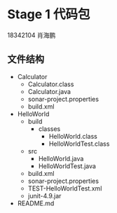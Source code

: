 # Stage 1 代码包

18342104 肖海鹏

## 文件结构

- Calculator
  - Calculator.class
  - Calculator.java
  - sonar-project.properties
  - build.xml
- HelloWorld
  - build
    - classes
      - HelloWorld.class
      - HelloWorldTest.class
  - src
    - HelloWorld.java
    - HelloWorldTest.java
  - build.xml
  - sonar-project.properties
  - TEST-HelloWorldTest.xml
  - junit-4.9.jar
- README.md
